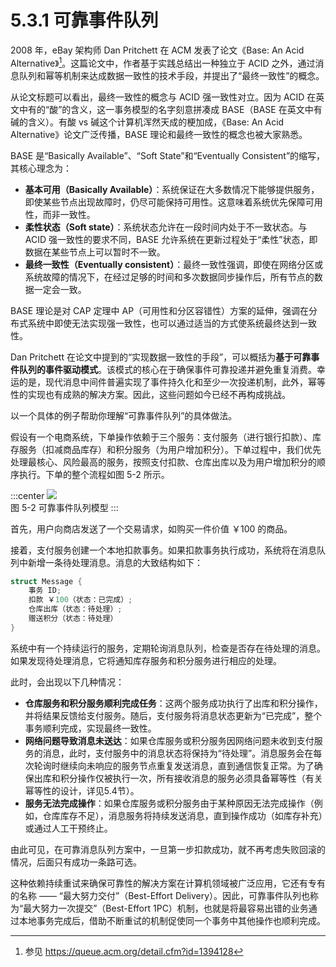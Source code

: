 # 5.3.1 可靠事件队列

2008 年，eBay 架构师 Dan Pritchett 在 ACM 发表了论文《Base: An Acid Alternative》[^1]。这篇论文中，作者基于实践总结出一种独立于 ACID 之外，通过消息队列和幂等机制来达成数据一致性的技术手段，并提出了“最终一致性”的概念。

从论文标题可以看出，最终一致性的概念与 ACID 强一致性对立。因为 ACID 在英文中有的“酸”的含义，这一事务模型的名字刻意拼凑成 BASE（BASE 在英文中有碱的含义）。有酸 vs 碱这个计算机浑然天成的梗加成，《Base: An Acid Alternative》论文广泛传播，BASE 理论和最终一致性的概念也被大家熟悉。

BASE 是“Basically Available”、“Soft State”和“Eventually Consistent”的缩写，其核心理念为：

- **基本可用（Basically Available）**：系统保证在大多数情况下能够提供服务，即使某些节点出现故障时，仍尽可能保持可用性。这意味着系统优先保障可用性，而非一致性。
- **柔性状态（Soft state）**：系统状态允许在一段时间内处于不一致状态。与 ACID 强一致性的要求不同，BASE 允许系统在更新过程处于“柔性”状态，即数据在某些节点上可以暂时不一致。
- **最终一致性（Eventually consistent）**：最终一致性强调，即使在网络分区或系统故障的情况下，在经过足够的时间和多次数据同步操作后，所有节点的数据一定会一致。

BASE 理论是对 CAP 定理中 AP（可用性和分区容错性）方案的延伸，强调在分布式系统中即使无法实现强一致性，也可以通过适当的方式使系统最终达到一致性。

Dan Pritchett 在论文中提到的“实现数据一致性的手段”，可以概括为**基于可靠事件队列的事件驱动模式**。该模式的核心在于确保事件可靠投递并避免重复消费。幸运的是，现代消息中间件普遍实现了事件持久化和至少一次投递机制，此外，幂等性的实现也有成熟的解决方案。因此，这些问题如今已经不再构成挑战。

以一个具体的例子帮助你理解“可靠事件队列”的具体做法。

假设有一个电商系统，下单操作依赖于三个服务：支付服务（进行银行扣款）、库存服务（扣减商品库存）和积分服务（为用户增加积分）。下单过程中，我们优先处理最核心、风险最高的服务，按照支付扣款、仓库出库以及为用户增加积分的顺序执行。下单的整个流程如图 5-2 所示。

:::center
  ![](../assets/BASE.svg)<br/>
  图 5-2 可靠事件队列模型
:::

首先，用户向商店发送了一个交易请求，如购买一件价值 ￥100 的商品。

接着，支付服务创建一个本地扣款事务。如果扣款事务执行成功，系统将在消息队列中新增一条待处理消息。消息的大致结构如下：

```go
struct Message {
	事务 ID;
	扣款 ￥100（状态：已完成）;
	仓库出库（状态：待处理）;
	赠送积分（状态：待处理）
}
```

系统中有一个持续运行的服务，定期轮询消息队列，检查是否存在待处理的消息。如果发现待处理消息，它将通知库存服务和积分服务进行相应的处理。

此时，会出现以下几种情况：

- **仓库服务和积分服务顺利完成任务**：这两个服务成功执行了出库和积分操作，并将结果反馈给支付服务。随后，支付服务将消息状态更新为“已完成”，整个事务顺利完成，实现最终一致性。
- **网络问题导致消息未送达**：如果仓库服务或积分服务因网络问题未收到支付服务的消息，此时，支付服务中的消息状态将保持为“待处理”。消息服务会在每次轮询时继续向未响应的服务节点重复发送消息，直到通信恢复正常。为了确保出库和积分操作仅被执行一次，所有接收消息的服务必须具备幂等性（有关幂等性的设计，详见5.4节）。
- **服务无法完成操作**：如果仓库服务或积分服务由于某种原因无法完成操作（例如，仓库库存不足），消息服务将持续发送消息，直到操作成功（如库存补充）或通过人工干预终止。

由此可见，在可靠消息队列方案中，一旦第一步扣款成功，就不再考虑失败回滚的情况，后面只有成功一条路可选。

这种依赖持续重试来确保可靠性的解决方案在计算机领域被广泛应用，它还有专有的名称 —— “最大努力交付”（Best-Effort Delivery）。因此，可靠事件队列也称为“最大努力一次提交”（Best-Effort 1PC）机制，也就是将最容易出错的业务通过本地事务完成后，借助不断重试的机制促使同一个事务中其他操作也顺利完成。

[^1]: 参见 https://queue.acm.org/detail.cfm?id=1394128
